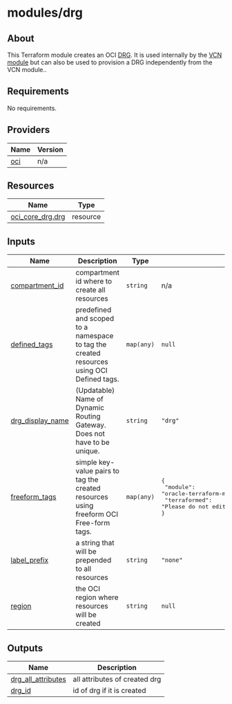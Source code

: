 # modules/drg

## About

This Terraform module creates an OCI [DRG](https://docs.oracle.com/en-us/iaas/Content/Network/Tasks/managingDRGs.htm). It is used internally by the [VCN module](https://registry.terraform.io/modules/oracle-terraform-modules/vcn/oci/latest) but can also be used to provision a DRG independently from the VCN module..

<!-- BEGIN_TF_DOCS -->

## Requirements

No requirements.
## Providers

| Name | Version |
|------|---------|
| <a name="provider_oci"></a> [oci](#provider\_oci) | n/a |
## Resources

| Name | Type |
|------|------|
| [oci_core_drg.drg](https://registry.terraform.io/providers/hashicorp/oci/latest/docs/resources/core_drg) | resource |
## Inputs

| Name | Description | Type | Default | Required |
|------|-------------|------|---------|:--------:|
| <a name="input_compartment_id"></a> [compartment\_id](#input\_compartment\_id) | compartment id where to create all resources | `string` | n/a | yes |
| <a name="input_defined_tags"></a> [defined\_tags](#input\_defined\_tags) | predefined and scoped to a namespace to tag the created resources using OCI Defined tags. | `map(any)` | `null` | no |
| <a name="input_drg_display_name"></a> [drg\_display\_name](#input\_drg\_display\_name) | (Updatable) Name of Dynamic Routing Gateway. Does not have to be unique. | `string` | `"drg"` | no |
| <a name="input_freeform_tags"></a> [freeform\_tags](#input\_freeform\_tags) | simple key-value pairs to tag the created resources using freeform OCI Free-form tags. | `map(any)` | <pre>{<br>  "module": "oracle-terraform-modules/vcn/oci//modules/drg",<br>  "terraformed": "Please do not edit manually"<br>}</pre> | no |
| <a name="input_label_prefix"></a> [label\_prefix](#input\_label\_prefix) | a string that will be prepended to all resources | `string` | `"none"` | no |
| <a name="input_region"></a> [region](#input\_region) | the OCI region where resources will be created | `string` | `null` | no |
## Outputs

| Name | Description |
|------|-------------|
| <a name="output_drg_all_attributes"></a> [drg\_all\_attributes](#output\_drg\_all\_attributes) | all attributes of created drg |
| <a name="output_drg_id"></a> [drg\_id](#output\_drg\_id) | id of drg if it is created |

<!-- END_TF_DOCS -->